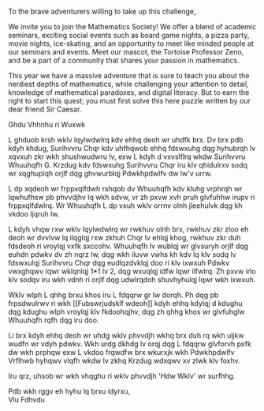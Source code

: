 
To the brave adventurers willing to take up this challenge,

We invite you to join the Mathematics Society! We offer a blend of academic seminars, exciting social events such as board game nights, a pizza party, movie nights, ice-skating, and an opportunity to meet like minded people at our seminars and events. Meet our mascot, the Tortoise Professor Zeno, and be a part of a community that shares your passion in mathematics. 

This year we have a massive adventure that is sure to teach you about the nerdiest depths of mathematics, while challenging your attention to detail, knowledge of mathematical paradoxes, and digital literacy. But to earn the right to start this quest; you must first solve this here puzzle written by our dear friend Sir Caesar. 

Ghdu Vhhnhu ri Wuxwk  
  
L ghduob krsh wklv lqylwdwlrq kdv ehhq deoh wr uhdfk brx. Dv brx pdb kdyh khdug, Surihvvru Chqr kdv uhfhqwob ehhq fdswxuhg dqg hyhubrqh lv xqvxuh zkr wkh shushwudwru lv, exw L kdyh d vxvslflrq wkdw Surihvvru Whuuhqfh G. Krzdug kdv fdswxuhg Surihvvru Chqr iru klv qhidulrxv sodq wr xqghuplqh orjlf dqg ghvwurblqj Pdwkhpdwlfv dw lw'v urrw.  
  
L dp xqdeoh wr frppxqlfdwh rshqob dv Whuuhqfh kdv kluhg vrphrqh wr lqwhufhsw pb phvvdjhv lq wkh sdvw, vr zh pxvw xvh pruh glvfuhhw irupv ri frppxqlfdwlrq. Wr Whuuhqfh L dp vxuh wklv orrnv olnh jleehulvk dqg kh vkdoo ljqruh lw.  
  
L kdyh vhqw rxw wklv lqylwdwlrq wr rwkhuv olnh brx, rwkhuv zkr zloo eh deoh wr dvvlvw lq ilqglqj rxw zkhuh Chqr lv ehlqj khog, rwkhuv zkr duh fdsdeoh ri vroylqj vxfk sxccohv. Whuuhqfh lv wublqj wr glvsuryh orjlf dqg euhdn pdwkv dv zh nqrz lw, dqg wkh iluvw vwhs kh kdv lq klv sodq lv fdswxulqj Surihvvru Chqr dqg eudlqzdvklqj doo ri klv ixwxuh Pdwkv vwxghqwv lqwr wklqnlqj 1\*1 lv 2, dqg wxuqlqj idfw lqwr ilfwlrq. Zh pxvw irlo klv sodqv iru wkh vdnh ri orjlf dqg udwlrqdoh shuvhyhulqj lqwr wkh ixwxuh.  
  
Wklv wlph L qhhg brxu khos iru L fdqqrw gr lw dorqh. Ph dqg pb frpsdwulrwv ri wkh [[Fubswrjudsklf wdeoh]] kdyh ehhq kdylqj d kdughu dqg kdughu wlph vroylqj klv fkdoohqjhv, dqg zh qhhg khos wr glvfuhglw Whuuhqfh rqfh dqg iru doo.  
  
Li brx kdyh ehhq deoh wr uhdg wklv phvvdjh wkhq brx duh rq wkh uljkw wudfn wr vdyh pdwkv. Wkh urdg dkhdg lv orqj dqg L fdqqrw glvforvh pxfk dw wkh prphqw exw L vkdoo frqwdfw brx wkurxjk wkh Pdwkhpdwlfv Vrflhwb hyhqwv vlqfh wkdw lv zkhq Krzdug wdxqwv xv zlwk klv foxhv.  
  
Iru qrz, uhsob wr wkh vhqghu ri wklv phvvdjh 'Hdw Wklv' wr surfhhg.  
  
Pdb wkh rggv eh hyhu lq brxu idyrxu,  
Vlu Fdhvdu